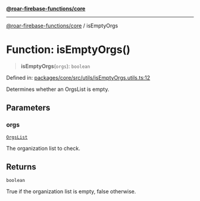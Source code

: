 [**@roar-firebase-functions/core**](../README.md)

---

[@roar-firebase-functions/core](../README.md) / isEmptyOrgs

# Function: isEmptyOrgs()

> **isEmptyOrgs**(`orgs`): `boolean`

Defined in: [packages/core/src/utils/isEmptyOrgs.utils.ts:12](https://github.com/yeatmanlab/roar-firebase-functions/blob/0fc701649174b7557e55644b1065be2fa3d3d7ca/packages/core/src/utils/isEmptyOrgs.utils.ts#L12)

Determines whether an OrgsList is empty.

## Parameters

### orgs

[`OrgsList`](../interfaces/OrgsList.md)

The organization list to check.

## Returns

`boolean`

True if the organization list is empty, false otherwise.
